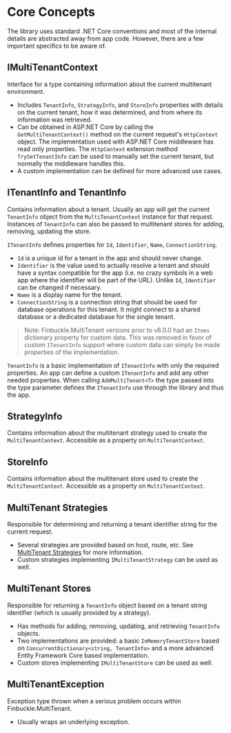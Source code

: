 # Core Concepts
The library uses standard .NET Core conventions and most of the internal details are abstracted away from app code. However, there are a few important specifics to be aware of.

## IMultiTenantContext
Interface for a type containing information about the current multitenant environment.

* Includes `TenantInfo`, `StrategyInfo`, and `StoreInfo` properties with details on the current tenant, how it was determined, and from where its information was retrieved.
* Can be obtained in ASP.NET Core by calling the `GetMultiTenantContext()` method on the current request's `HttpContext` object. The implementation used with ASP.NET Core middleware has read only properties. The `HttpContext` extension method `TrySetTenantInfo` can be used to manually set the current tenant, but normally the middleware handles this. 
* A custom implementation can be defined for more advanced use cases.

## ITenantInfo and TenantInfo
Contains information about a tenant. Usually an app will get the current `TenantInfo` object from the `MultiTenantContext` instance for that request. Instances of `TenantInfo` can also be passed to multitenant stores for adding, removing, updating the store.

`ITenantInfo` defines properties for `Id`, `Identifier`, `Name`, `ConnectionString`.

* `Id` is a unique id for a tenant in the app and should never change.
* `Identifier` is the value used to actually resolve a tenant and should have a syntax compatible for the app (i.e. no crazy symbols in a web app where the identifier will be part of the URL). Unlike `Id`, `Identifier` can be changed if necessary.
* `Name` is a display name for the tenant.
* `ConnectionString` is a connection string that should be used for database operations for this tenant. It might connect to a shared database or a dedicated database for the single tenant.

> Note: Finbuckle.MultiTenant versions prior to v6.0.0 had an `Items` dictionary
> property for custom data. This was removed in favor of custom `ITenantInfo`
> support where custom data can simply be made properties of the implementation.

`TenantInfo` is a basic implementation of `ITenantInfo` with only the required properties.
An app can define a custom `ITenantInfo` and add any other needed properties.
When calling `AddMultiTenant<T>` the type passed into the type parameter defines the
`ITenantInfo` use through the library and thus the app.

## StrategyInfo
Contains information about the multitenant strategy used to create the `MultiTenantContext`. Accessible as a property on `MultiTenantContext`.

## StoreInfo
Contains information about the multitenant store used to create the `MultiTenantContext`. Accessible as a property on `MultiTenantContext`.

## MultiTenant Strategies
Responsible for determining and returning a tenant identifier string for the current request.
* Several strategies are provided based on host, route, etc. See [MultiTenant Strategies](Strategies) for more information.
* Custom strategies implementing `IMultiTenantStrategy` can be used as well.

## MultiTenant Stores
Responsible for returning a `TenantInfo` object based on a tenant string identifier (which is usually provided by a strategy).
* Has methods for adding, removing, updating, and retrieving `TenantInfo` objects.
* Two implementations are provided: a basic `InMemoryTenantStore` based on `ConcurrentDictionary<string, TenantInfo>` and a more advanced Entity Framework Core based implementation.
* Custom stores implementing `IMultiTenantStore` can be used as well.

## MultiTenantException
Exception type thrown when a serious problem occurs within Finbuckle.MultiTenant.
* Usually wraps an underlying exception.
